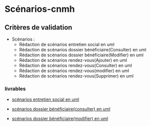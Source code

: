 # Scénarios-cnmh

## Critères de validation
- Scénarios :
    - Rédaction de scénarios entretien social en uml
    - Rédaction de scénarios dossier bénéficiaire(Consulter) en uml
    - Rédaction de scénarios dossier bénéficiaire(Modifier) en uml
    - Rédaction de scénarios rendez-vous(Ajouter) en uml
    - Rédaction de scénarios rendez-vous(Consulter) en uml
    - Rédaction de scénarios rendez-vous(modifier) en uml
    - Rédaction de scénarios rendez-vous(Supprimer) en uml

### livrables

- [scénarios entretien social en uml](https://docs.google.com/presentation/d/1w6hWMwbsrwUE6pTQ4J-49v465ocgHexvkGMu1rWlJHM/edit#slide=id.p)
  
- [scénarios dossier bénéficiaire(consulter) en uml](https://docs.google.com/presentation/d/1BcRSOTlS5c1PWLs7obStI_nzCSd1UwhNxRavJxQNzd8/edit#slide=id.g2a74d4cad18_0_0)
  
- [scénarios dossier bénéficiaire(modifier) en uml](https://docs.google.com/presentation/d/1W2nL1OsoGl31XYjOIXlrHa343wxP6iLZp-TIsM-GYoA/edit#slide=id.g2a74d4cad18_0_0)

